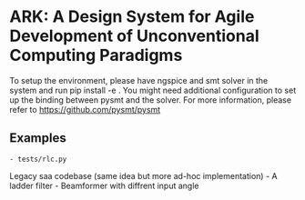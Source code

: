 # ARK: A Design System for Agile Development of Unconventional Computing Paradigms
To setup the environment, please have ngspice and smt solver in the system and run 
    pip install -e .
You might need additional configuration to set up the binding between pysmt and the solver.
For more information, please refer to https://github.com/pysmt/pysmt

## Examples
    - tests/rlc.py

Legacy saa codebase (same idea but more ad-hoc implementation)
    - A ladder filter
    - Beamformer with diffrent input angle
